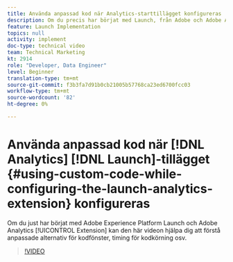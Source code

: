 ```yaml
---
title: Använda anpassad kod när Analytics-starttillägget konfigureras
description: Om du precis har börjat med Launch, från Adobe och Adobe Analytics-tillägget, kan den här videon hjälpa dig att förstå anpassade alternativ för kodfönster, timing för kodkörning osv.
feature: Launch Implementation
topics: null
activity: implement
doc-type: technical video
team: Technical Marketing
kt: 2914
role: "Developer, Data Engineer"
level: Beginner
translation-type: tm+mt
source-git-commit: f3b3fa7d91b0cb21005b57768ca23ed6700fcc03
workflow-type: tm+mt
source-wordcount: '82'
ht-degree: 0%

---
```



# Använda anpassad kod när [!DNL Analytics] [!DNL Launch]-tillägget {#using-custom-code-while-configuring-the-launch-analytics-extension} konfigureras

Om du just har börjat med Adobe Experience Platform Launch och Adobe Analytics [!UICONTROL Extension] kan den här videon hjälpa dig att förstå anpassade alternativ för kodfönster, timing för kodkörning osv.

>[!VIDEO](https://video.tv.adobe.com/v/27272/?quality=9)

